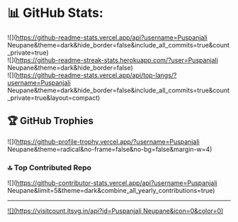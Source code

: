 # 📊 GitHub Stats:
![](https://github-readme-stats.vercel.app/api?username=Puspanjali Neupane&theme=dark&hide_border=false&include_all_commits=true&count_private=true)<br/>
![](https://github-readme-streak-stats.herokuapp.com/?user=Puspanjali Neupane&theme=dark&hide_border=false)<br/>
![](https://github-readme-stats.vercel.app/api/top-langs/?username=Puspanjali Neupane&theme=dark&hide_border=false&include_all_commits=true&count_private=true&layout=compact)

## 🏆 GitHub Trophies
![](https://github-profile-trophy.vercel.app/?username=Puspanjali Neupane&theme=radical&no-frame=false&no-bg=false&margin-w=4)

### 🔝 Top Contributed Repo
![](https://github-contributor-stats.vercel.app/api?username=Puspanjali Neupane&limit=5&theme=dark&combine_all_yearly_contributions=true)

---
[![](https://visitcount.itsvg.in/api?id=Puspanjali Neupane&icon=0&color=0)](https://visitcount.itsvg.in)

<!-- Proudly created with GPRM ( https://gprm.itsvg.in ) -->
